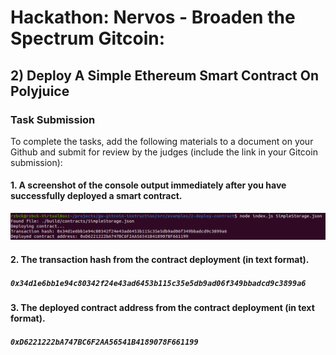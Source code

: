 # Hackathon: Nervos - Broaden the Spectrum Gitcoin: 

## 2) Deploy A Simple Ethereum Smart Contract On Polyjuice

### Task Submission 
To complete the tasks, add the following materials to a document on your Github and submit for review by the judges (include the link in your Gitcoin submission):

#### 1. A screenshot of the console output immediately after you have successfully deployed a smart contract.
![A screenshot of the accounts you created (account list) in ckb-cli](https://github.com/Rzbck/Rzbck-Nervos/blob/main/2-%20Deploy%20A%20Simple%20Ethereum%20Smart%20Contract%20On%20Polyjuice/img/A%20screenshot%20of%20the%20console%20output%20immediately%20after%20you%20have%20successfully%20deployed%20a%20smart%20contract..PNG?raw=true)

#### 2. The transaction hash from the contract deployment (in text format).
##### `0x34d1e6bb1e94c80342f24e43ad6453b115c35e5db9ad06f349bbadcd9c3899a6` 

#### 3. The deployed contract address from the contract deployment (in text format).
##### `0xD6221222bA747BC6F2AA56541B4189078F661199`
